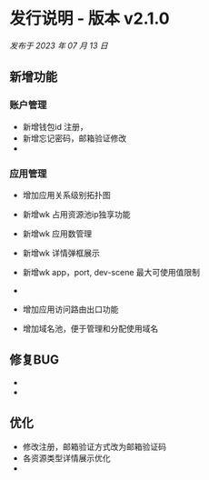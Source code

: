 # 发行说明 - 版本 v2.1.0

*发布于 2023 年 07 月 13 日*

## 新增功能

### 账户管理
- 新增钱包id 注册，
- 新增忘记密码，邮箱验证修改
- 

### 应用管理
- 增加应用关系级别拓扑图

- 新增wk 占用资源池ip独享功能
- 新增wk 应用数管理
- 新增wk 详情弹框展示
- 新增wk app，port, dev-scene  最大可使用值限制
- 


- 增加应用访问路由出口功能 
- 增加域名池，便于管理和分配使用域名



## 修复BUG
- 
- 


## 优化
- 修改注册，邮箱验证方式改为邮箱验证码
- 各资源类型详情展示优化
- 

